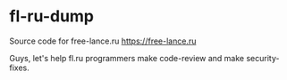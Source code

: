 # fl-ru-dump
Source code for free-lance.ru
https://free-lance.ru

Guys, let's help fl.ru programmers make code-review and make security-fixes.
